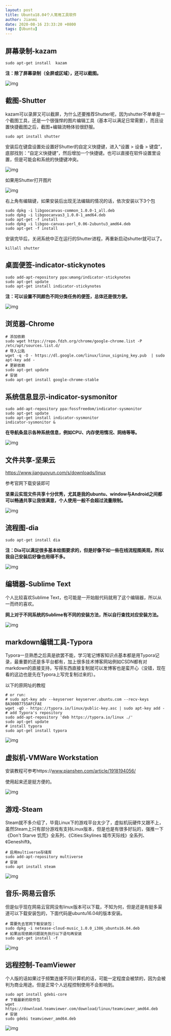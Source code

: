 ```yaml
---
layout: post
title: Ubuntu18.04个人常用工具软件
author: Jianmi
date: 2020-08-16 23:33:20 +0800
tags: [Ubuntu]
---
```


## 屏幕录制-kazam

```shell
sudo apt-get install  kazam
```

**注：除了屏幕录制（全屏或区域），还可以截图。**

![img](/home/samzhu/jianmi-xu.github.io/_posts/2020-03-11-hello-world.assets/v2-42054284214b03abae8e7d59bbc24233_b.png)

## 截图-Shutter

kazam可以录屏又可以截屏，为什么还要推荐Shutter呢，因为shutter不单单是一个截图工具，还是一个很强悍的图片编辑工具（基本可以满足日常需要），而且设置快捷截图之后，截图+编辑流畅体验很舒服。

```shell
sudo apt install shutter
```

安装后在键盘设置处设置好Shutter的自定义快捷键，进入“设置 > 设备 > 键盘”，底部找到：“自定义快捷键”，然后增加一个快捷键。也可以直接在软件设置里设置，但是可能会和系统的快捷键冲突。

![img](/home/samzhu/jianmi-xu.github.io/_posts/2020-03-11-hello-world.assets/v2-d10bd17000e5ffcc85ba8c3e9277ea26_b.png)

如果用Shutter打开图片

![img](/home/samzhu/jianmi-xu.github.io/_posts/2020-03-11-hello-world.assets/v2-0bbf4dc4d2ec2416127a05bf9b2ca953_b.png)

右上角有编辑键，如果安装后出现无法编辑的情况的话，依次安装以下3个包

```shell
sudo dpkg -i libgoocanvas-common_1.0.0-1_all.deb
sudo dpkg -i libgoocanvas3_1.0.0-1_amd64.deb
sudo apt-get -f install
sudo dpkg -i libgoo-canvas-perl_0.06-2ubuntu3_amd64.deb
sudo apt-get -f install
```

安装完毕后，关闭系统中正在运行的Shutter进程，再重新启动shutter就可以了。

```shell
killall shutter
```

## 桌面便签-indicator-stickynotes 

```shell
sudo add-apt-repository ppa:umang/indicator-stickynotes
sudo apt-get update 
sudo apt-get install indicator-stickynotes 
```

**注：可以设置不同颜色不同分类任务的便签，总体还是很方便。**

![img](/home/samzhu/jianmi-xu.github.io/_posts/2020-03-11-hello-world.assets/v2-7820e61cef5db1945266603d470a1092_b.png)

## 浏览器-Chrome

```shell
# 添加依赖
sudo wget https://repo.fdzh.org/chrome/google-chrome.list -P /etc/apt/sources.list.d/
# 导入公匙
wget -q -O - https://dl.google.com/linux/linux_signing_key.pub  | sudo apt-key add -
# 更新依赖
sudo apt-get update
# 安装
sudo apt-get install google-chrome-stable
```

## 系统信息显示-indicator-sysmonitor 

```shell
sudo add-apt-repository ppa:fossfreedom/indicator-sysmonitor  
sudo apt-get update  
sudo apt-get install indicator-sysmonitor 
indicator-sysmonitor &
```

**在导航条显示各种系统信息，例如CPU、内存使用情况、网络等等。**

![img](/home/samzhu/jianmi-xu.github.io/_posts/2020-03-11-hello-world.assets/v2-d0fe24cfb3420e1d62454f69b4ceaf81_b.png)

## 文件共享-坚果云

https://www.jianguoyun.com/s/downloads/linux 

参考官网下载安装即可

**坚果云实现文件共享十分优秀，尤其是我的ubuntu、window与Android之间都可以畅通共享让我很满意，个人使用一般不会超过流量限制。**

![img](/home/samzhu/jianmi-xu.github.io/_posts/2020-03-11-hello-world.assets/v2-c767b1a62b70e44ca8a14c84cb3cb131_b.png)

## 流程图-dia

```shell
sudo apt-get install dia
```

**注：Dia可以满足很多基本绘图要求的，但是好像不如一些在线流程图美观，所以我自己安装后好像也用得不多。**

![img](/home/samzhu/jianmi-xu.github.io/_posts/2020-03-11-hello-world.assets/v2-e94566da342a23de2c49478c68e2efcb_b.png)

## 编辑器-Sublime Text

个人比较喜欢Sublime Text，也可能是一开始敲代码就用了这个编辑器，所以从一而终的喜欢。

**网上对于不同系统的Sublime有不同的安装方法，所以自行查找对应安装方法。**

![img](/home/samzhu/jianmi-xu.github.io/_posts/2020-03-11-hello-world.assets/v2-f7639b080cf105a2891a773796635738_b.png)

## markdown编辑工具-Typora

Typora一旦熟悉之后真是欲罢不能，学习笔记博客知识点基本都是用Typora记录，最重要的还是多平台都有，加上很多技术博客网站例如CSDN都有对markdown的直接支持，写得东西直接复制就可以发博客也是蛮开心（没错，现在看的这边也是先在Typora上写完复制过来的）。

以下的原网址的教程

```shell
# or run:
# sudo apt-key adv --keyserver keyserver.ubuntu.com --recv-keys BA300B7755AFCFAE
wget -qO - https://typora.io/linux/public-key.asc | sudo apt-key add -
# add Typora's repository
sudo add-apt-repository 'deb https://typora.io/linux ./'
sudo apt-get update
# install typora
sudo apt-get install typora
```

![img](/home/samzhu/jianmi-xu.github.io/_posts/2020-03-11-hello-world.assets/v2-84cc1c9ef64157fd2aa8c2b53330efdf_b.png)

## 虚拟机-VMWare Workstation

安装教程可参考https://www.pianshen.com/article/1918194056/

使用起来还是挺方便的。

![img](/home/samzhu/jianmi-xu.github.io/_posts/2020-03-11-hello-world.assets/v2-f18a95de9579d85ef62f6c368245dd61_b.png)

## 游戏-Steam

Steam就不多介绍了，毕竟Linux下的游戏平台太少了，虚拟机玩硬件又跟不上，虽然Steam上只有部分游戏有支持Linux版本，但是也是有很多好玩的，强推一下《Don't Starve 饥荒》全系列、《Cities:Skylines 城市天际线》全系列、《Geneshift》。

```shell
# 启用multiverse存储库
sudo add-apt-repository multiverse
# 安装
sudo apt install steam
```

![img](/home/samzhu/jianmi-xu.github.io/_posts/2020-03-11-hello-world.assets/v2-b88fb4ce131ebbe76dfeb22b156e5eac_b.png)

## 音乐-网易云音乐

但是似乎现在网易云官网没有linux版本可以下载，不知为何，但是还是有挺多渠道可以下载安装包的，下面代码是ubuntu16.04的版本安装。

```shell
# 需要先去官网下载安装包：
sudo dpkg -i netease-cloud-music_1.0.0_i386_ubuntu16.04.deb 
# 如果出现依赖问题就先执行以下语句再安装
sudo apt-get install -f
```

![img](/home/samzhu/jianmi-xu.github.io/_posts/2020-03-11-hello-world.assets/v2-061e681267f97bbedea191a846b085e5_b.png)

## 远程控制-TeamViewer

个人版的话如果过于频繁连接不同计算机的话，可能一定程度会被禁的，因为会被判为商业用途。但是正常个人远程控制使用不会影响到。

```shell
sudo apt install gdebi-core
# 下载最新的软件包
wget https://download.teamviewer.com/download/linux/teamviewer_amd64.deb
# 安装
sudo gdebi teamviewer_amd64.deb
```

![img](/home/samzhu/jianmi-xu.github.io/_posts/2020-03-11-hello-world.assets/v2-2cee7bd7f22861afeabc8680ebfae225_b.png)